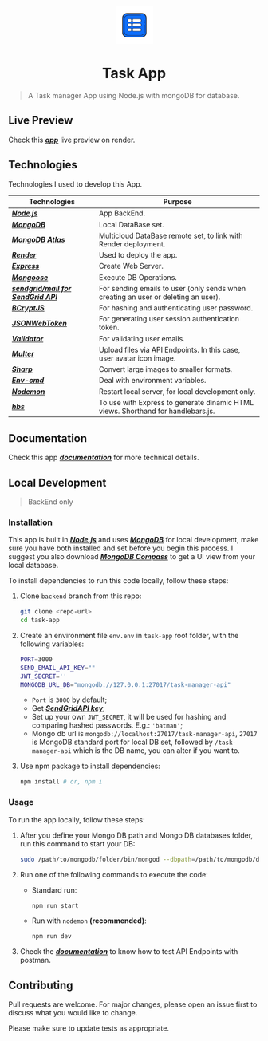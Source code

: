 <p align="center">
    <img src="./public/img/icon.png" height="75">
    <h1 align="center"><b>Task App</b></h1>
</p>

<p align="center">

</p>

> A Task manager App using Node.js with mongoDB for database.

## Live Preview

Check this [***app***](https://task-app-36a0.onrender.com) live preview on render.

## Technologies

Technologies I used to develop this App.

|Technologies|Purpose|
|---|---|
|[***Node.js***](https://nodejs.org/)|App BackEnd.|
|[***MongoDB***](https://www.mongodb.com/)|Local DataBase set.|
|[***MongoDB Atlas***](https://www.mongodb.com/atlas/database)|Multicloud DataBase remote set, to link with Render deployment.|
|[***Render***](render.com)|Used to deploy the app.|
|[***Express***](https://expressjs.com/)|Create Web Server.|
|[***Mongoose***](https://mongoosejs.com/)|Execute DB Operations.|
|[***sendgrid/mail for SendGrid API***](https://sendgrid.com/solutions/email-api/)|For sending emails to user (only sends when creating an user or deleting an user).|
|[***BCryptJS***](https://www.npmjs.com/package/bcryptjs)|For hashing and authenticating user password.|
|[***JSONWebToken***](https://www.npmjs.com/package/jsonwebtoken)|For generating user session authentication token.|
|[***Validator***](https://www.npmjs.com/package/validator)|For validating user emails.|
|[***Multer***](https://www.npmjs.com/package/multer)|Upload files via API Endpoints. In this case, user avatar icon image.|
|[***Sharp***](https://www.npmjs.com/package/sharp)|Convert large images to smaller formats.|
|[***Env-cmd***](https://www.npmjs.com/package/env-cmd)|Deal with environment variables.|
|[***Nodemon***](https://www.npmjs.com/package/nodemon)|Restart local server, for local development only.|
|[***hbs***](https://www.npmjs.com/package/hbs)|To use with Express to generate dinamic HTML views. Shorthand for handlebars.js.|

## Documentation

Check this app [***documentation***](https://joaohb07.github.io/documentation/web/task_app/task_app/) for more technical details.

## Local Development

> BackEnd only

### Installation

This app is built in [***Node.js***](https://nodejs.org/en/) and uses [***MongoDB***](https://www.mongodb.com/try/download/community) for local development, make sure you have both installed and set before you begin this process. I suggest you also download [***MongoDB Compass***](https://www.mongodb.com/try/download/shell) to get a UI view from your local database.

To install dependencies to run this code locally, follow these steps:

1. Clone `backend` branch from this repo:

    ```bash
    git clone <repo-url>
    cd task-app
    ```

2. Create an environment file `env.env` in `task-app` root folder, with the following variables:

    ```bash
    PORT=3000
    SEND_EMAIL_API_KEY=""
    JWT_SECRET=''
    MONGODB_URL_DB="mongodb://127.0.0.1:27017/task-manager-api"
    ```

    - `Port` is `3000` by default;
    - Get [***SendGridAPI key***](https://sendgrid.com/solutions/email-api/);
    - Set up your own `JWT_SECRET`, it will be used for hashing and comparing hashed passwords. E.g.: `'batman'`;
    - Mongo db url is `mongodb://localhost:27017/task-manager-api`, `27017` is MongoDB standard port for local DB set, followed by `/task-manager-api` which is the DB name, you can alter if you want to.

3. Use npm package to install dependencies:

    ```bash
    npm install # or, npm i
    ```

### Usage

To run the app locally, follow these steps:

1. After you define your Mongo DB path and Mongo DB databases folder, run this command to start your DB:

    ```bash
    sudo /path/to/mongodb/folder/bin/mongod --dbpath=/path/to/mongodb/database/folder
    ```

2. Run one of the following commands to execute the code:

    - Standard run:

        ```bash
        npm run start
        ```

    - Run with `nodemon` **(recommended)**:

        ```bash
        npm run dev
        ```

3. Check the [***documentation***](https://joaohb07.github.io/documentation/web/task_app/task_app_endpoints/) to know how to test API Endpoints with postman.

## Contributing

Pull requests are welcome. For major changes, please open an issue first to discuss what you would like to change.

Please make sure to update tests as appropriate.
